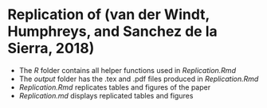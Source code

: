 # Replication of (van der Windt, Humphreys, and Sanchez de la Sierra, 2018)

* The _R_ folder contains all helper functions used in _Replication.Rmd_
* The _output_ folder has the .tex and .pdf files produced in _Replication.Rmd_
* _Replication.Rmd_ replicates tables and figures of the paper
* _Replication.md_ displays replicated tables and figures
